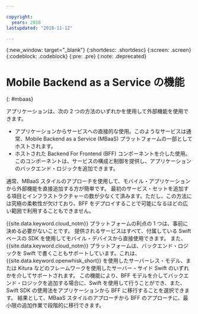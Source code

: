 ```yaml
---

copyright:
  years: 2018
lastupdated: "2018-11-12"

---
```

{:new_window: target="_blank"}
{:shortdesc: .shortdesc}
{:screen: .screen}
{:codeblock: .codeblock}
{:pre: .pre}
{:note: .deprecated}

# Mobile Backend as a Service の機能
{: #mbaas}

アプリケーションは、次の 2 つの方法のいずれかを使用して外部機能を使用できます。
* アプリケーションからサービスへの直接的な使用。このようなサービスは通常、Mobile Backend as a Service (MBaaS) プラットフォームの一部としてホストされます。
* ホストされた Backend For Frontend (BFF) コンポーネントを介した使用。このコンポーネントは、サービスの構成と制御を提供し、アプリケーションのバックエンド・ロジックを追加できます。

通常、MBaaS スタイルのアプローチを使用して、モバイル・アプリケーションから外部機能を直接追加する方が簡単です。 最初のサービス・セットを追加する項目とインフラストラクチャーの数が少なくて済みます。ただし、この方法には究極の柔軟性が欠けており、BFF をデプロイすることで可能になるほどの広い範囲で利用することもできません。

{{site.data.keyword.cloud_notm}} プラットフォームの利点の 1 つは、事前に決める必要がないことです。 提供されるサービスはすべて、付属している Swift ベースの SDK を使用してモバイル・デバイスから直接使用できます。 また、{{site.data.keyword.cloud_notm}} プラットフォームは、バックエンド・ロジックを Swift で書くこともサポートしています。これは、{{site.data.keyword.openwhisk_short}} を使用したサーバーレス・モデル、または Kitura などのフレームワークを使用したサーバー・サイド Swift のいずれかを介してサポートされます。 この機能により、BFF モデルを介してバックエンド・ロジックを追加する場合に、Swift を使用して行うことができ、また、Swift SDK の使用法をアプリケーションから BFF に移行することを選択できます。 結果として、MBaaS スタイルのアプローチから BFF のアプローチに、最小限の追加作業で段階的に移行できます。
